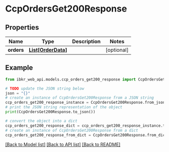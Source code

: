 # CcpOrdersGet200Response


## Properties

Name | Type | Description | Notes
------------ | ------------- | ------------- | -------------
**orders** | [**List[OrderData]**](OrderData.md) |  | [optional] 

## Example

```python
from ibkr_web_api.models.ccp_orders_get200_response import CcpOrdersGet200Response

# TODO update the JSON string below
json = "{}"
# create an instance of CcpOrdersGet200Response from a JSON string
ccp_orders_get200_response_instance = CcpOrdersGet200Response.from_json(json)
# print the JSON string representation of the object
print(CcpOrdersGet200Response.to_json())

# convert the object into a dict
ccp_orders_get200_response_dict = ccp_orders_get200_response_instance.to_dict()
# create an instance of CcpOrdersGet200Response from a dict
ccp_orders_get200_response_from_dict = CcpOrdersGet200Response.from_dict(ccp_orders_get200_response_dict)
```
[[Back to Model list]](../README.md#documentation-for-models) [[Back to API list]](../README.md#documentation-for-api-endpoints) [[Back to README]](../README.md)


